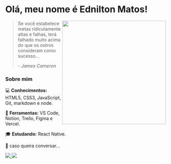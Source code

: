 # Olá, meu nome é Ednilton Matos!


<img src="https://user-images.githubusercontent.com/96772358/166064328-5d370749-9064-4e65-86bb-5b238074ca63.gif" min-width="325px" max-width="325px" width="325px" align="right">

>Se você estabelece metas ridiculamente altas e falhas, terá falhado muito acima do que os outros consideram como sucesso...
>
>*- James Cameron*
### Sobre mim

:computer: **Conhecimentos:** HTML5, CSS3, JavaScript, Git, markdown e node.

:wrench: **Ferramentas:** VS Code, Notion, Trello, Figma e Vercel.

:mortar_board: **Estudando:** React Native.

:love_letter: caso queira conversar...

<p align="left">
  <a href="https://www.instagram.com/ednilton.matos/" alt="Instagram" target="_blank">
    <img src="https://img.shields.io/badge/-Instagram-B527F2?style=for-the-badge&logo=Instagram&logoColor=FFFFFF&link=https://www.instagram.com/iuricode"/>
  </a>
  
  <a href="https://www.linkedin.com/in/edniltonmatos" alt="Linkedin" target="_blank">
    <img src="https://img.shields.io/badge/-Linkedin-B527F2?style=for-the-badge&logo=Linkedin&logoColor=FFFFFF&link=https://www.linkedin.com/in/iuricode"/>
  </a>
</p>
